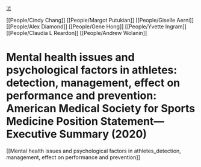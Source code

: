 [🇿](zotero://select/library/items/4VUQSCCL)

[[People/Cindy Chang]] [[People/Margot Putukian]] [[People/Giselle Aerni]] [[People/Alex Diamond]] [[People/Gene Hong]] [[People/Yvette Ingram]] [[People/Claudia L Reardon]] [[People/Andrew Wolanin]] 
# Mental health issues and psychological factors in athletes: detection, management, effect on performance and prevention: American Medical Society for Sports Medicine Position Statement—Executive Summary (2020)

[[Mental health issues and psychological factors in athletes_detection, management, effect on performance and prevention]]